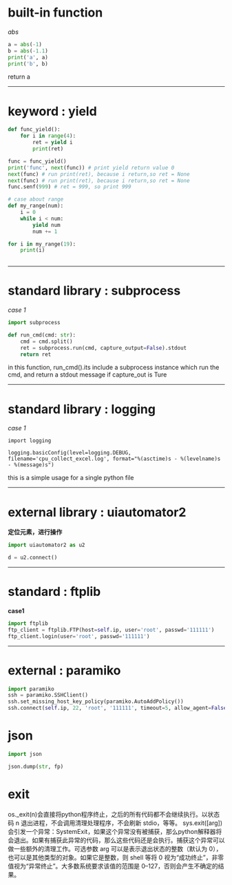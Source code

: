# built-in function
*abs*
```python
a = abs(-1)
b = abs(-1.1)
print('a', a)
print('b', b)
```
return a 

---
# keyword : yield
```python
def func_yield():
    for i in range(4):
        ret = yield i
        print(ret)

func = func_yield()
print('func', next(func)) # print yield return value 0
next(func) # run print(ret), because i return,so ret = None
next(func) # run print(ret), because i return,so ret = None
func.senf(999) # ret = 999, so print 999

# case about range
def my_range(num):
    i = 0
    while i < num:
        yield num
        num += 1

for i in my_range(19):
    print(i)
    

```

---
# standard library : subprocess 
*case 1*
```python
import subprocess

def run_cmd(cmd: str):
    cmd = cmd.split()
    ret = subprocess.run(cmd, capture_output=False).stdout
    return ret
```
in this function, run_cmd().its include a subprocess instance which run the cmd, and return a stdout message if capture_out is Ture

---
# standard library : logging
*case 1*
```python{.line-numbers}
import logging

logging.basicConfig(level=logging.DEBUG, filename='cpu_collect_excel.log', format="%(asctime)s - %(levelname)s - %(message)s")
```
this is a simple usage for a single python file

---
# external library : uiautomator2
**定位元素，进行操作**
```python
import uiautomator2 as u2

d = u2.connect()


```

---
# standard : ftplib

**case1**
```python
import ftplib
ftp_client = ftplib.FTP(host=self.ip, user='root', passwd='111111')
ftp_client.login(user='root', passwd='111111')
```

---
# external : paramiko
```python
import paramiko
ssh = paramiko.SSHClient()
ssh.set_missing_host_key_policy(paramiko.AutoAddPolicy())
ssh.connect(self.ip, 22, 'root', '111111', timeout=5, allow_agent=False, look_for_keys=False)

```

# json
```python
import json

json.dump(str, fp)

```
# exit
os._exit(n)会直接将python程序终止，之后的所有代码都不会继续执行。以状态码 n 退出进程，不会调用清理处理程序，不会刷新 stdio，等等。
sys.exit([arg])会引发一个异常：SystemExit，如果这个异常没有被捕获，那么python解释器将会退出。如果有捕获此异常的代码，那么这些代码还是会执行。捕获这个异常可以做一些额外的清理工作。可选参数 arg 可以是表示退出状态的整数（默认为 0），也可以是其他类型的对象。如果它是整数，则 shell 等将 0 视为“成功终止”，非零值视为“异常终止”。大多数系统要求该值的范围是 0–127，否则会产生不确定的结果。